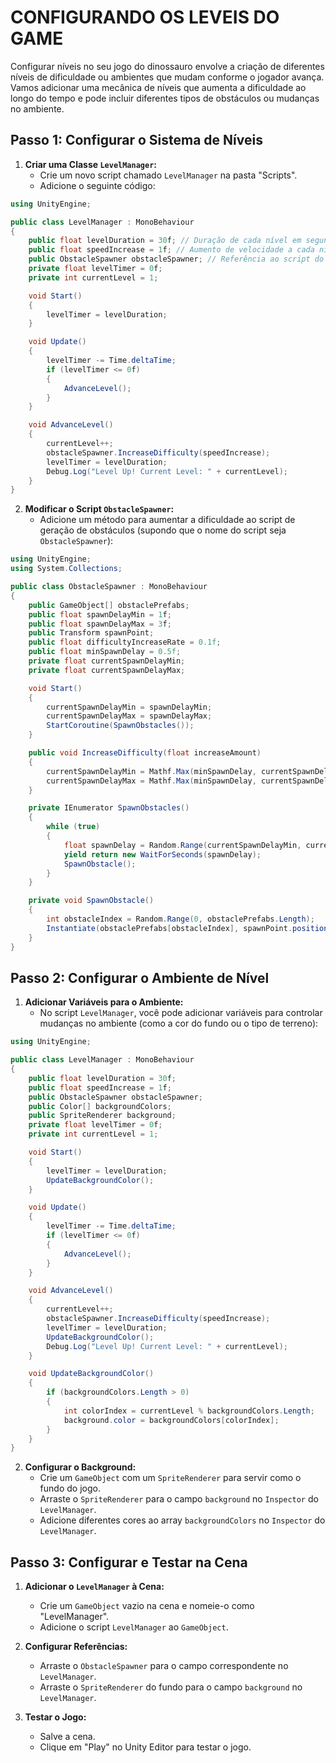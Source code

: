 # CONFIGURANDO OS LEVEIS DO GAME
Configurar níveis no seu jogo do dinossauro envolve a criação de diferentes níveis de dificuldade ou ambientes que mudam conforme o jogador avança. Vamos adicionar uma mecânica de níveis que aumenta a dificuldade ao longo do tempo e pode incluir diferentes tipos de obstáculos ou mudanças no ambiente.

## Passo 1: Configurar o Sistema de Níveis
1. **Criar uma Classe `LevelManager`:**
   - Crie um novo script chamado `LevelManager` na pasta "Scripts".
   - Adicione o seguinte código:

```csharp
using UnityEngine;

public class LevelManager : MonoBehaviour
{
    public float levelDuration = 30f; // Duração de cada nível em segundos
    public float speedIncrease = 1f; // Aumento de velocidade a cada nível
    public ObstacleSpawner obstacleSpawner; // Referência ao script do Spawner de obstáculos
    private float levelTimer = 0f;
    private int currentLevel = 1;

    void Start()
    {
        levelTimer = levelDuration;
    }

    void Update()
    {
        levelTimer -= Time.deltaTime;
        if (levelTimer <= 0f)
        {
            AdvanceLevel();
        }
    }

    void AdvanceLevel()
    {
        currentLevel++;
        obstacleSpawner.IncreaseDifficulty(speedIncrease);
        levelTimer = levelDuration;
        Debug.Log("Level Up! Current Level: " + currentLevel);
    }
}
```

2. **Modificar o Script `ObstacleSpawner`:**
   - Adicione um método para aumentar a dificuldade ao script de geração de obstáculos (supondo que o nome do script seja `ObstacleSpawner`):

```csharp
using UnityEngine;
using System.Collections;

public class ObstacleSpawner : MonoBehaviour
{
    public GameObject[] obstaclePrefabs;
    public float spawnDelayMin = 1f;
    public float spawnDelayMax = 3f;
    public Transform spawnPoint;
    public float difficultyIncreaseRate = 0.1f;
    public float minSpawnDelay = 0.5f;
    private float currentSpawnDelayMin;
    private float currentSpawnDelayMax;

    void Start()
    {
        currentSpawnDelayMin = spawnDelayMin;
        currentSpawnDelayMax = spawnDelayMax;
        StartCoroutine(SpawnObstacles());
    }

    public void IncreaseDifficulty(float increaseAmount)
    {
        currentSpawnDelayMin = Mathf.Max(minSpawnDelay, currentSpawnDelayMin - increaseAmount);
        currentSpawnDelayMax = Mathf.Max(minSpawnDelay, currentSpawnDelayMax - increaseAmount);
    }

    private IEnumerator SpawnObstacles()
    {
        while (true)
        {
            float spawnDelay = Random.Range(currentSpawnDelayMin, currentSpawnDelayMax);
            yield return new WaitForSeconds(spawnDelay);
            SpawnObstacle();
        }
    }

    private void SpawnObstacle()
    {
        int obstacleIndex = Random.Range(0, obstaclePrefabs.Length);
        Instantiate(obstaclePrefabs[obstacleIndex], spawnPoint.position, Quaternion.identity);
    }
}
```

## Passo 2: Configurar o Ambiente de Nível
1. **Adicionar Variáveis para o Ambiente:**
   - No script `LevelManager`, você pode adicionar variáveis para controlar mudanças no ambiente (como a cor do fundo ou o tipo de terreno):

```csharp
using UnityEngine;

public class LevelManager : MonoBehaviour
{
    public float levelDuration = 30f;
    public float speedIncrease = 1f;
    public ObstacleSpawner obstacleSpawner;
    public Color[] backgroundColors;
    public SpriteRenderer background;
    private float levelTimer = 0f;
    private int currentLevel = 1;

    void Start()
    {
        levelTimer = levelDuration;
        UpdateBackgroundColor();
    }

    void Update()
    {
        levelTimer -= Time.deltaTime;
        if (levelTimer <= 0f)
        {
            AdvanceLevel();
        }
    }

    void AdvanceLevel()
    {
        currentLevel++;
        obstacleSpawner.IncreaseDifficulty(speedIncrease);
        levelTimer = levelDuration;
        UpdateBackgroundColor();
        Debug.Log("Level Up! Current Level: " + currentLevel);
    }

    void UpdateBackgroundColor()
    {
        if (backgroundColors.Length > 0)
        {
            int colorIndex = currentLevel % backgroundColors.Length;
            background.color = backgroundColors[colorIndex];
        }
    }
}
```

2. **Configurar o Background:**
   - Crie um `GameObject` com um `SpriteRenderer` para servir como o fundo do jogo.
   - Arraste o `SpriteRenderer` para o campo `background` no `Inspector` do `LevelManager`.
   - Adicione diferentes cores ao array `backgroundColors` no `Inspector` do `LevelManager`.

## Passo 3: Configurar e Testar na Cena
1. **Adicionar o `LevelManager` à Cena:**
   - Crie um `GameObject` vazio na cena e nomeie-o como "LevelManager".
   - Adicione o script `LevelManager` ao `GameObject`.

2. **Configurar Referências:**
   - Arraste o `ObstacleSpawner` para o campo correspondente no `LevelManager`.
   - Arraste o `SpriteRenderer` do fundo para o campo `background` no `LevelManager`.

3. **Testar o Jogo:**
   - Salve a cena.
   - Clique em "Play" no Unity Editor para testar o jogo.


